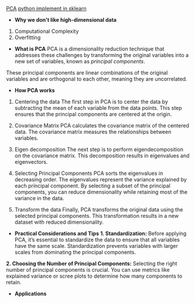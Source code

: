 [PCA](https://medium.com/@amulya_k/principal-component-analysis-pca-in-data-analysis-unveiling-the-power-of-dimensionality-065fb35a21e9)
[python implement in sklearn](https://towardsdatascience.com/introduction-to-pca-in-python-with-sklearn-pandas-and-matplotlib-476880f30238)

- **Why we don't like high-dimensional data**
1. Computational Complexity
2. Overfitting

- **What is PCA**
PCA is a dimensionality reduction technique that addresses these challenges by transforming the original variables into a new set of variables, known as *principal components*.

These principal components are linear combinations of the original variables and are orthogonal to each other, meaning they are uncorrelated.

- **How PCA works**
1. Centering the data
The first step in PCA is to center the data by subtracting the mean of each variable from the data points. This step ensures that the principal components are centered at the origin.

2. Covariance Matrix
PCA calculates the covariance matrix of the centered data. The covariance matrix measures the relationships between variables.

3. Eigen decomposition
The next step is to perform eigendecomposition on the covariance matrix. This decomposition results in eigenvalues and eigenvectors.

4. Selecting Principal Components
PCA sorts the eigenvalues in decreasing order.
The eigenvalues represent the variance explained by each principal component.
By selecting a subset of the principal components, you can reduce dimensionality while retaining most of the variance in the data.

5. Transform the data
Finally, PCA transforms the original data using the selected principal components. This transformation results in a new dataset with reduced dimensionality.

- **Practical Considerations and Tips**
**1. Standardization:** Before applying PCA, it’s essential to standardize the data to ensure that all variables have the same scale. Standardization prevents variables with larger scales from dominating the principal components.

**2. Choosing the Number of Principal Components:** Selecting the right number of principal components is crucial. You can use metrics like explained variance or scree plots to determine how many components to retain.

- **Applications**